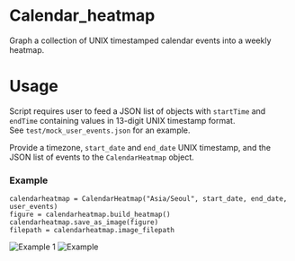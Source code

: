 # Calendar_heatmap
Graph a collection of UNIX timestamped calendar events into a weekly heatmap.  

# Usage  
Script requires user to feed a JSON list of objects with `startTime` and `endTime` containing values in 13-digit UNIX timestamp format.  
See `test/mock_user_events.json` for an example.  

Provide a timezone, `start_date` and `end_date` UNIX timestamp, and the JSON list of events to the `CalendarHeatmap` object.  

### Example
```
calendarheatmap = CalendarHeatmap("Asia/Seoul", start_date, end_date, user_events)
figure = calendarheatmap.build_heatmap()
calendarheatmap.save_as_image(figure)
filepath = calendarheatmap.image_filepath
```

![Example 1](https://imgur.com/Iqc3swa.png)
![Example](https://imgur.com/yMbl4aG.png)

